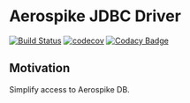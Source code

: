 # Aerospike JDBC Driver 

[![Build Status](https://travis-ci.com/alexradzin/aerospike-jdbc-driver.svg?branch=master)](https://travis-ci.com/alexradzin/aerospike-jdbc-driver)
[![codecov](https://codecov.io/gh/alexradzin/aerospike-jdbc-driver/branch/master/graph/badge.svg)](https://codecov.io/gh/alexradzin/aerospike-jdbc-driver)
[![Codacy Badge](https://api.codacy.com/project/badge/Grade/63282ca8b0ff451ba30fea499b32408f)](https://www.codacy.com/app/alexradzin/aerospike-jdbc-driver?utm_source=github.com&amp;utm_medium=referral&amp;utm_content=alexradzin/aerospike-jdbc-driver&amp;utm_campaign=Badge_Grade)


## Motivation

Simplify access to Aerospike DB.
